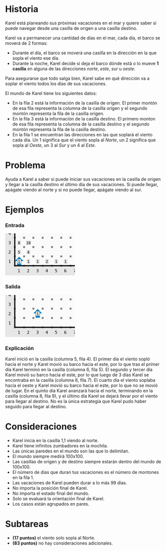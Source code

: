 # Historia

Karel está planeando sus próximas vacaciones en el mar y quiere saber si puede navegar desde una casilla de origen a una casilla destino.

Karel va a permanecer una cantidad de días en el mar, cada día, el barco se moverá de 2 formas:

* Durante el día, el barco se moverá una casilla en la dirección en la que sopla el viento ese día.
* Durante la noche, Karel decide si deja el barco dónde está o lo mueve **1 casilla** en alguna de las direcciones *norte*, *este*, *sur* u *oeste*.
 
Para asegurarse que todo salga bien, Karel sabe en qué dirección va a soplar el viento todos los días de sus vacaciones.

El mundo de Karel tiene los siguientes datos:

* En la fila 2 está la información de la casilla de origen.  El primer montón de esa fila representa la columna de la casilla origen y el segundo montón representa la fila de la casilla origen.
* En la fila 3 está la información de la casilla destino. El primero monton de esa fila representa la columna de la casilla destino y el segundo montón representa la fila de la casilla destino.
* En la fila 1 se encuentran las direcciones en las que soplará el viento cada día. Un $1$ significa que el viento sopla al *Norte*, un 2 significa que sopla al *Oeste*, un 3 al *Sur* y un 4 al *Este*.

# Problema

Ayuda a Karel a saber si puede iniciar sus vacaciones en la casilla de origen y llegar a la casilla destino el último día de sus vacaciones. Si puede llegar, apágate viendo al norte y si no puede llegar, apágate viendo al sur.

# Ejemplos

### Entrada

![Entrada1](sample.3x6.in.png)

### Salida

![Salida1](sample.3x6.out.png)

### Explicación

Karel inició en la casilla (columna 5, fila 4). El primer día el viento sopló hacia el norte y Karel movió su barco hacia el este, por lo que tras el primer día Karel terminó en la casilla (columna 6, fila 5). El segundo y tercer día Karel movió su barco hacia el este, por lo que luego de 3 días Karel se encontraba en la casilla (columna 8, fila 7). El cuarto día el viento soplaba hacia el oeste y Karel movió su barco hacia el este, por lo que no se movió de lugar. En el quinto día Karel avanzará hacia el norte, terminando en la casilla (columna 8, fila 9), y el último día Karel se dejará llevar por el viento para llegar al destino. No es la única estrategia que Karel pudo haber seguido para llegar al destino.

# Consideraciones

* Karel inicia en la casilla 1,1 viendo al norte.
* Karel tiene infinitos zumbadores en la mochila.
* Las únicas paredes en el mundo son las que lo delimitan.
* El mundo siempre medirá 100x100.
* Las casillas de origen y de destino siempre estarán dentro del mundo de 100x100.
* El número de días que duran tus vacaciones es el número de montones en la fila 1.
* Las vacaciones de Karel pueden durar a lo más 99 días.
* No importa la posición final de Karel.
* No importa el estado final del mundo.
* Solo se evaluará la orientación final de Karel.
* Los casos están agrupados en pares.

# Subtareas

* **(17 puntos)** el viento solo sopla al Norte.
* **(83 puntos)** no hay consideraciones adicionales.
